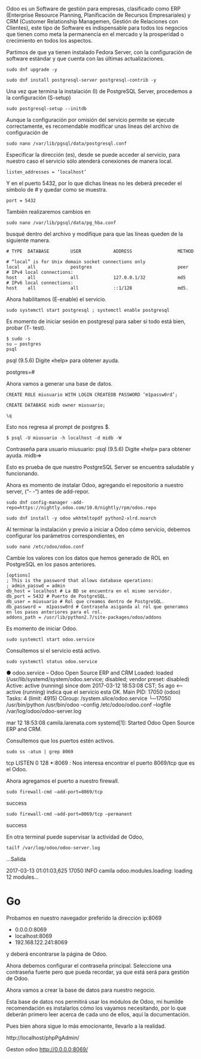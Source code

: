 
Odoo es un Software de gestión para empresas, clasificado como ERP (Enterprise Resource Planning, Planificación de Recursos Empresariales) y CRM (Customer Relationship Managemen, Gestión de Relaciones con Clientes), este tipo de Software es indispensable para todos los negocios que tienen como meta la permanencia en el mercado y la prosperidad o crecimiento en todos los aspectos.

Partimos de que ya tienen instalado Fedora Server, con la configuración de software estándar y que cuenta con las últimas actualizaciones.

```
sudo dnf upgrade -y
```

```
sudo dnf install postgresql-server postgresql-contrib -y
```

Una vez que termina la instalación (I) de PostgreSQL Server, procedemos a la configuración (S-setup)

```
sudo postgresql-setup --initdb
```

Aunque la configuración por omisión del servicio permite se ejecute correctamente, es recomendable modificar unas líneas del archivo de configuración de 

```
sudo nano /var/lib/pgsql/data/postgresql.conf
```


Especificar la dirección (es), desde se puede acceder al servicio, para nuestro caso el servicio sólo atenderá conexiones de manera local.

```
listen_addresses = ‘localhost’
```

Y en el puerto 5432, por lo que dichas líneas no les deberá preceder el símbolo de # y quedar como se muestra.

```
port = 5432
```

También realizaremos cambios en 

```
sudo nano /var/lib/pgsql/data/pg_hba.conf
```

busqué dentro del archivo y modifique para que las líneas queden de la siguiente manera.

```
# TYPE  DATABASE        USER            ADDRESS                 METHOD

# “local” is for Unix domain socket connections only
local   all             postgres                                peer
# IPv4 local connections:
host    all             all             127.0.0.1/32            md5
# IPv6 local connections:
host    all             all             ::1/128                 md5.
```

Ahora habilitamos (E-enable) el servicio.

```
sudo systemctl start postgresql ; systemctl enable postgresql
```

Es momento de iniciar sesión en postgresql para saber si todo está bien, probar (T- test).

```
$ sudo -s
su – postgres
psql
```

psql (9.5.6)
Digite «help» para obtener ayuda.

postgres=#

Ahora vamos a generar una base de datos.

```
CREATE ROLE miusuario WITH LOGIN CREATEDB PASSWORD ‘m1passw0rd’;

CREATE DATABASE midb owner miusuario;

\q

```


Esto nos regresa al prompt de postgres $.
```
$ psql -U miusuario -h localhost -d midb -W
```

Contraseña para usuario miusuario:
psql (9.5.6)
Digite «help» para obtener ayuda.
midb=>

Esto es prueba de que nuestro PostgreSQL Server se encuentra saludable y funcionando.

Ahora es momento de instalar Odoo, agregando el repositorio a nuestro server, (“- -“) antes de add-repor.


```
sudo dnf config-manager -add-repo=https://nightly.odoo.com/10.0/nightly/rpm/odoo.repo

sudo dnf install -y odoo wkhtmltopdf python2-xlrd.noarch
```


Al terminar la instalación y previo a iniciar a Odoo cómo servicio, debemos configurar los parámetros correspondientes, en 

```
sudo nano /etc/odoo/odoo.conf
``` 

Cambie los valores con los datos que hemos generado de ROL en PostgreSQL en los pasos anteriores.

```
[options]
; This is the password that allows database operations:
; admin_passwd = admin
db_host = localhost # La BD se encuentra en el mismo servidor.
db_port = 5432 # Puerto de PostgreSQL.
db_user = miusuario # Rol que creamos dentro de PostgreSQL.
db_password =  m1passw0rd # Contraseña asiganda al rol que generamos en los pasos anteriores para el rol.
addons_path = /usr/lib/python2.7/site-packages/odoo/addons
```


Es momento de iniciar Odoo.


```
sudo systemctl start odoo.service
```


Consultemos si el servicio está activo.

```
sudo systemctl status odoo.service
```

● odoo.service – Odoo Open Source ERP and CRM
Loaded: loaded (/usr/lib/systemd/system/odoo.service; disabled; vendor preset: disabled)
Active: active (running) since dom 2017-03-12 18:53:08 CST; 5s ago <– active (running) indica que el servicio esta OK.
Main PID: 17050 (odoo)
Tasks: 4 (limit: 4915)
CGroup: /system.slice/odoo.service
└─17050 /usr/bin/python /usr/bin/odoo –config /etc/odoo/odoo.conf –logfile /var/log/odoo/odoo-server.log

mar 12 18:53:08 camila.larenata.com systemd[1]: Started Odoo Open Source ERP and CRM.

Consultemos que los puertos estén activos.

```
sudo ss -atun | grep 8069
```


tcp    LISTEN     0      128       *:8069                  *:*
Nos interesa encontrar el puerto  8069/tcp que es el Odoo.

Ahora agregamos el puerto a nuestro firewall.

```
sudo firewall-cmd –add-port=8069/tcp
```
success

```
sudo firewall-cmd –add-port=8069/tcp –permanent
```
success

En otra terminal puede supervisar la actividad de Odoo,

```
tailf /var/log/odoo/odoo-server.log
```

…Salida

2017-03-13 01:01:03,625 17050 INFO camila odoo.modules.loading: loading 12 modules…

# Go
Probamos en nuestro navegador preferido la dirección ip:8069 
* 0.0.0.0:8069
* localhost:8069
* 192.168.122.241:8069

y deberá encontrarse la página de Odoo.

Ahora debemos configurar el contraseña principal. Seleccione una contraseña fuerte pero que pueda recordar, ya que está será para gestión de Odoo.

Ahora vamos a crear la base de datos para nuestro negocio.

Esta base de datos nos permitirá usar los módulos de Odoo, mi humilde recomendación es instalarlos cómo los vayamos necesitando, por lo que deberán primero leer acerca de cada uno de ellos, aquí la documentación.

Pues bien ahora sigue lo más emocionante, llevarlo a la realidad.

http://localhost/phpPgAdmin/

Geston odoo
http://0.0.0.0:8069/

